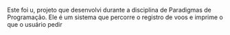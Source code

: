 Este foi u, projeto que desenvolvi durante a disciplina de Paradigmas de Programação. 
Ele é um sistema que percorre o registro de voos e imprime o que o usuário pedir
